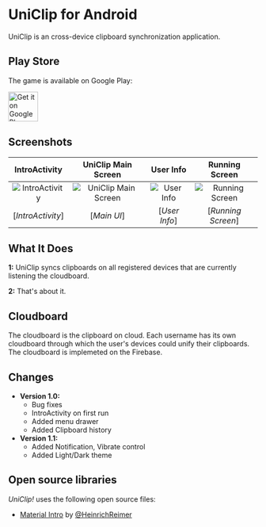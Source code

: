 
UniClip for Android
=======================

UniClip is an cross-device clipboard synchronization application. 


Play Store
----
The game is available on Google Play:

<a href="https://play.google.com/store/apps/details?id=com.piyushagade.uniclip">
	<img alt="Get it on Google Play" src="https://play.google.com/intl/en_us/badges/images/generic/en-play-badge.png" height="60" />
</a>

Screenshots
-----------

| IntroActivity | UniClip Main Screen | User Info | Running Screen |
|:-:|:-:|:-:|:-:|
| ![IntroActivity][12] | ![UniClip Main Screen][13] | ![User Info][14] | ![Running Screen][15] |
| [_IntroActivity_] | [_Main UI_] | [_User Info_] | [_Running Screen_] |


What It Does
-----

**1:** UniClip syncs clipboards on all registered devices that are currently listening the cloudboard.

**2:** That's about it.

Cloudboard
-------
The cloudboard is the clipboard on cloud. Each username has its own cloudboard through which the user's devices could unify their clipboards. The cloudboard is implemeted on the Firebase.

Changes
-------

* **Version 1.0:**
    * Bug fixes
    * IntroActivity on first run
    * Added menu drawer
    * Added Clipboard history
* **Version 1.1:**
    * Added Notification, Vibrate control
    * Added Light/Dark theme

Open source libraries
-------

*UniClip!* uses the following open source files:

* [Material Intro][5] by [@HeinrichReimer][6]


[5]: https://github.com/piyushagade/material-intro
[6]: https://github.com/HeinrichReimer

[12]: http://i.imgur.com/JaTbpka.png
[13]: http://i.imgur.com/Hqeu9mH.png
[14]: http://i.imgur.com/0IsDnQ2.png
[15]: http://i.imgur.com/XaNLkf4.png
